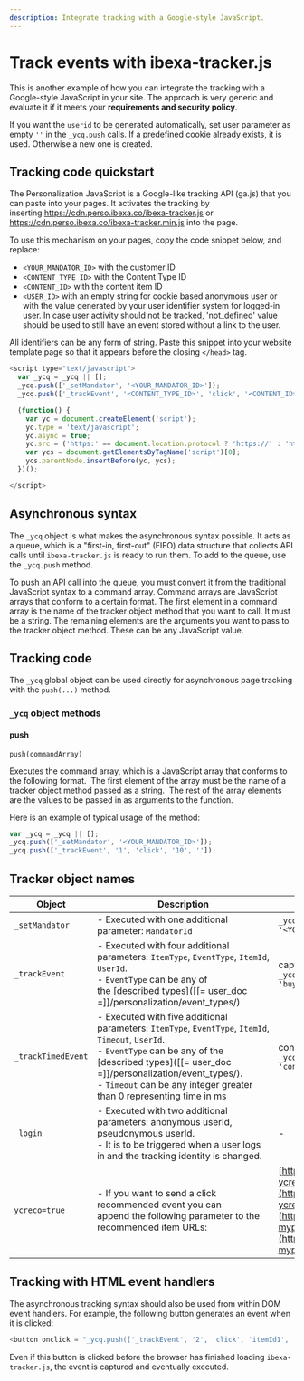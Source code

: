 ```yaml
---
description: Integrate tracking with a Google-style JavaScript.
---
```


# Track events with ibexa-tracker.js

This is another example of how you can integrate the tracking with a Google-style 
JavaScript in your site.
The approach is very generic and evaluate it if it meets your
**requirements and security policy**.

If you want the `userid` to be generated automatically, set user
parameter as empty `''` in the `_ycq.push` calls.
If a predefined cookie already exists, it is used. 
Otherwise a new one is created.

## Tracking code quickstart

The Personalization JavaScript is a Google-like tracking API (ga.js) that you can paste 
into your pages. 
It activates the tracking by inserting <https://cdn.perso.ibexa.co/ibexa-tracker.js> or
<https://cdn.perso.ibexa.co/ibexa-tracker.min.js> into the page.

To use this mechanism on your pages, copy the code snippet below, and replace: 

- `<YOUR_MANDATOR_ID>` with the customer ID
- `<CONTENT_TYPE_ID>` with the Content Type ID
- `<CONTENT_ID>` with the content item ID
- `<USER_ID>` with an empty string for cookie based anonymous user or with the value generated by
your user identifier system for logged-in user. In case user activity should not be tracked,
'not_defined' value should be used to still have an event stored without a link to the user.

All identifiers can be any form of string. 
Paste this snippet into your website template page so that it appears before 
the closing `</head>` tag.

``` js
<script type="text/javascript">
  var _ycq = _ycq || [];
  _ycq.push(['_setMandator', '<YOUR_MANDATOR_ID>']);
  _ycq.push(['_trackEvent', '<CONTENT_TYPE_ID>', 'click', '<CONTENT_ID>', '<USER_ID>']);

  (function() {
    var yc = document.createElement('script'); 
    yc.type = 'text/javascript'; 
    yc.async = true;
    yc.src = ('https:' == document.location.protocol ? 'https://' : 'http://') + 'cdn.perso.ibexa.co/ibexa-tracker.min.js';
    var ycs = document.getElementsByTagName('script')[0];
    ycs.parentNode.insertBefore(yc, ycs);
  })();

</script>
```

## Asynchronous syntax

The `_ycq` object is what makes the asynchronous syntax possible. 
It acts as a queue, which is a "first-in, first-out" (FIFO) data structure that 
collects API calls until `ibexa-tracker.js` is ready to run them. 
To add to the queue, use the `_ycq.push` method.

To push an API call into the queue, you must convert it from the traditional 
JavaScript syntax to a command array. 
Command arrays are JavaScript arrays that conform to a certain format. 
The first element in a command array is the name of the tracker object method 
that you want to call. 
It must be a string. The remaining elements are the arguments you want to pass 
to the tracker object method. 
These can be any JavaScript value.

## Tracking code

The `_ycq` global object can be used directly for asynchronous page tracking 
with the `push(...)` method. 

### `_ycq` object methods

#### push

`push(commandArray)`

Executes the command array, which is a JavaScript array that conforms 
to the following format. 
The first element of the array must be the name of a tracker object method passed 
as a string. 
The rest of the array elements are the values to be passed in as arguments to 
the function. 

Here is an example of typical usage of the method:

``` js
var _ycq = _ycq || [];
_ycq.push(['_setMandator', '<YOUR_MANDATOR_ID>']);
_ycq.push(['_trackEvent', '1', 'click', '10', '']);
```

## Tracker object names

| Object          | Description   | Example |
| --------------- | ------------- | ------ |
| `_setMandator ` | - Executed with one additional parameter: `MandatorId` | `_ycq.push (['_setMandator' , '<YOUR_MANDATOR_ID>']);` |
| `_trackEvent` | - Executed with four additional parameters: `ItemType`, `EventType`, `ItemId`, `UserId`.<br /> - `EventType` can be any of the [described types]([[= user_doc =]]/personalization/event_types/) | capturing an event: `_ycq.push(['_trackEvent', '1', 'buy', '10', '']);` |
| `_trackTimedEvent` | - Executed with five additional parameters: `ItemType`, `EventType`, `ItemId`, `Timeout`, `UserId`.<br /> - `EventType` can be any of the [described types]([[= user_doc =]]/personalization/event_types/).<br /> - `Timeout` can be any integer greater than 0 representing time in ms | consume event sent after 20s: `_ycq.push(['_trackTimedEvent', '1', 'consume', '10', '20000', '']);` |
| `_login` | - Executed with two additional parameters: anonymous userId, pseudonymous userId.<br /> - It is to be triggered when a user logs in and the tracking identity is changed.<br /> | - |
| `ycreco=true` | - If you want to send a click recommended event you can append the following parameter to the recommended item URLs: | [https://mydomain.com/mypage.html?ycreco=true](https://mydomain.com/mypage.html?ycreco=true) or <br />[https://mydomain.com/mypage.html?myparameter=x&ycreco=true](https://mydomain.com/mypage.html?myparameter=x&ycreco=true) |

## Tracking with HTML event handlers

The asynchronous tracking syntax should also be used from within DOM event handlers. 
For example, the following button generates an event when it is clicked:

``` js
<button onclick = "_ycq.push(['_trackEvent', '2', 'click', 'itemId1', ''])"/><button>
```

Even if this button is clicked before the browser has finished loading `ibexa-tracker.js`, 
the event is captured and eventually executed.
